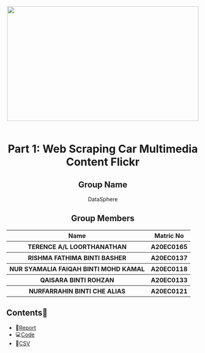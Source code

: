 <div align="center">
  <img width=500px height=300px src="https://user-images.githubusercontent.com/99240177/232822671-98a60054-f4dc-4f84-a7b8-6ed4473e3038.png"/>
</div>

<br>
<h1 align="center"> Part 1: Web Scraping Car Multimedia Content Flickr <a href="#" target="_blank" rel="noreferrer">  </a>   <br> 
</h1>
<h2 align="center">
  Group Name
  <br>
</h2>

<p align="center">
  <a>DataSphere</a><br>
</p>

<h2 align="center">
  Group Members
  <br>
</h2>
<p align="center">
<table align="center">
  <tr>
    <th>Name</th>
    <th>Matric No</th>
  </tr>
  <tr>
    <th>TERENCE A/L LOORTHANATHAN   </th>
    <th>A20EC0165</th>
  </tr>
    <tr>
    <th>RISHMA FATHIMA BINTI BASHER </th>
    <th>A20EC0137</th>
  </tr>
    <tr>
    <th>NUR SYAMALIA FAIQAH BINTI MOHD KAMAL</th>
    <th>A20EC0118</th>
  </tr>
    <tr>
    <th>QAISARA BINTI ROHZAN</th>
    <th>A20EC0133</th>
  </tr>
    <tr>
    <th>NURFARRAHIN BINTI CHE ALIAS </th>
    <th>A20EC0121</th>
  </tr>
  </table>
</p>

## Contents📝
- 📑[Report](https://github.com/drshahizan/special-topic-data-engineering/blob/main/assignment/data-scraping/submission/part1/DataSphere/Report_Part%201_DataSphere.md)
- 💻[Code](https://github.com/drshahizan/special-topic-data-engineering/blob/main/assignment/data-scraping/submission/part1/DataSphere/Flickr_Image_Scraping_DataSphere.ipynb)
- 📂[CSV](https://github.com/drshahizan/special-topic-data-engineering/blob/main/assignment/data-scraping/submission/part1/DataSphere/Flickr%20Image%20Scraping_DataSphere.csv)


